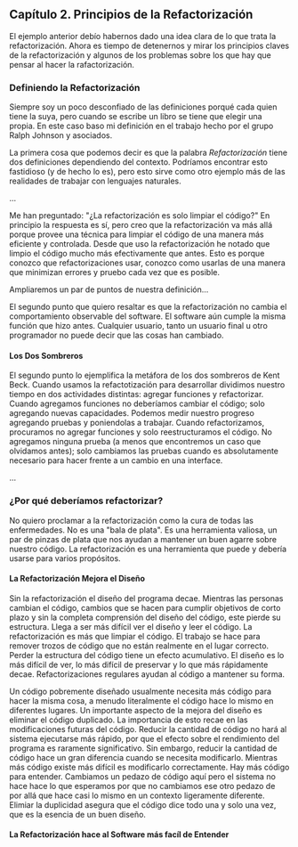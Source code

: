 ## Capítulo 2. Principios de la Refactorización

El ejemplo anterior debío habernos dado una idea clara de lo que trata la refactorización. Ahora
es tiempo de detenernos y mirar los principios claves de la refactorización y algunos de los problemas
sobre los que hay que pensar al hacer la rafactorización.

### Definiendo la Refactorización

Siempre soy un poco desconfiado de las definiciones porqué cada quien tiene la suya,
pero cuando se escribe un libro se tiene que elegir una propia. En este caso baso mi
definición en el trabajo hecho por el grupo Ralph Johnson y asociados.

La primera cosa que podemos decir es que la palabra *Refactorización* tiene dos definiciones
dependiendo del contexto. Podríamos encontrar esto fastidioso (y de hecho lo es), pero
esto sirve como otro ejemplo más de las realidades de trabajar con lenguajes naturales.

...

Me han preguntado: "¿La refactorización es solo limpiar el código?" En principio la respuesta es
sí, pero creo que la refactorización va más allá porque provee una técnica para limpiar el código
de una manera más eficiente y controlada. Desde que uso la refactorización he notado que limpio el
código mucho más efectivamente que antes. Esto es porque conozco que refactorizaciones usar,
conozco como usarlas de una manera que minimizan errores y pruebo cada vez que es posible.

Ampliaremos un par de puntos de nuestra definición...

El segundo punto que quiero resaltar es que la refactorización no cambia el comportamiento observable
del software. El software aún cumple la misma función que hizo antes. Cualquier usuario,
tanto un usuario final u otro programador no puede decir que las cosas han cambiado.

#### Los Dos Sombreros

El segundo punto lo ejemplifica la metáfora de los dos sombreros de Kent Beck. Cuando usamos la refactotización
para desarrollar dividimos nuestro tiempo en dos actividades distintas: agregar funciones y
refactorizar. Cuando agregamos funciones no deberíamos cambiar el código; solo agregando
nuevas capacidades. Podemos medir nuestro progreso agregando pruebas y poniendolas a trabajar.
Cuando refactorizamos, procuramos no agregar funciones y solo reestructuramos el código.
No agregamos ninguna prueba (a menos que encontremos un caso que olvidamos antes); solo cambiamos
las pruebas cuando es absolutamente necesario para hacer frente a un cambio en una interface.

...

### ¿Por qué deberíamos refactorizar?

No quiero proclamar a la refactorización como la cura de todas las enfermedades. No es una "bala de plata".
Es una herramienta valiosa, un par de pinzas de plata que nos ayudan a mantener un buen agarre sobre
nuestro código. La refactorización es una herramienta que puede y debería usarse para varios propósitos.

#### La Refactorización Mejora el Diseño

Sin la refactorización el diseño del programa decae. Mientras las personas cambian
el código, cambios que se hacen para cumplir objetivos de corto plazo y sin la completa
comprensión del diseño del código, este pierde su estructura. Llega a ser
más difícil ver el diseño y leer el código. La refactorización es más que limpiar
el código. El trabajo se hace para remover trozos de código que no están realmente
en el lugar correcto. Perder la estructura del código tiene un efecto acumulativo.
El diseño es lo más difícil de ver, lo más difícil de preservar y lo que más rápidamente
decae. Refactorizaciones regulares ayudan al código a mantener su forma.

Un código pobremente diseñado usualmente necesita más código para hacer la misma cosa,
a menudo literalmente el código hace lo mismo en diferentes lugares. Un importante
aspecto de la mejora del diseño es eliminar el código duplicado. La importancia de
esto recae en las modificaciones futuras del código. Reducir la cantidad de código
no hará al sistema ejecutarse más rápido, por que el efecto sobre el rendimiento
del programa es raramente significativo. Sin embargo, reducir la cantidad de código
hace un gran diferencia cuando se necesita modificarlo. Mientras más código existe
más difícil es modificarlo correctamente. Hay más código para entender. Cambiamos
un pedazo de código aquí pero el sistema no hace hace lo que esperamos por que no
cambiamos ese otro pedazo de por allá que hace casi lo mismo en un contexto ligeramente
diferente. Elimiar la duplicidad asegura que el código dice todo una y solo una vez,
que es la esencia de un buen diseño.

#### La Refactorización hace al Software más facíl de Entender
